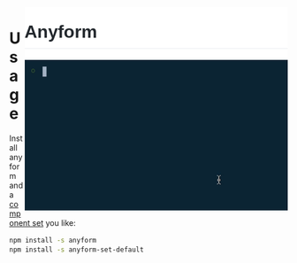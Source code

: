 <img src="/packages/config/readme_resources/header2.png" align="right" height="95px">

<img src="/packages/config/readme_resources/demo1.gif" align="right" width="476px">

# Usage

Install anyform and a [component set](https://www.google.com) you like:

```bash
npm install -s anyform
npm install -s anyform-set-default
```

